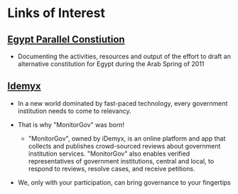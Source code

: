 # Links of Interest

## [Egypt Parallel Constiution]( https://parallelconstitution.wordpress.com )
* Documenting the activities, resources and output of the effort to draft an alternative constitution for Egypt during the Arab Spring of 2011

## [Idemyx]( http://idemyx.com )
* In a new world dominated by fast-paced technology, every government institution needs to come to relevancy.
* That is why &quot;MonitorGov&quot; was born!
	* &quot;MonitorGov&quot;, owned by iDemyx, is an online platform and app that collects and publishes crowd-sourced reviews about government institution services. &quot;MonitorGov&quot; also enables verified representatives of government institutions, central and local, to respond to reviews, resolve cases, and receive petitions.

* We, only with your participation, can bring governance to your fingertips